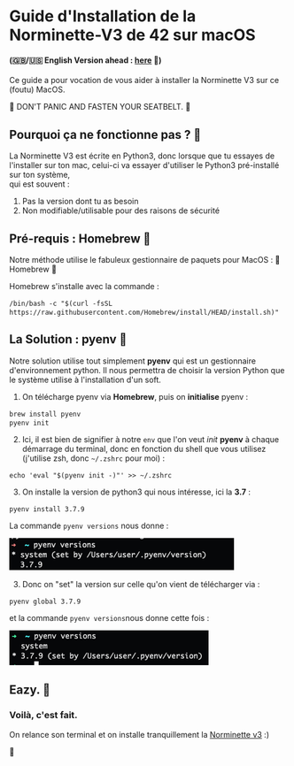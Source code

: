 # Guide d'Installation de la Norminette-V3 de 42 sur macOS

#### (🇬🇧/🇺🇸  English Version ahead : [here](https://github.com/ftputGuigz/Norminette_v3_MacOS_installation_guide/blob/master/README.md) 🍔)
Ce guide a pour vocation de vous aider à installer la Norminette V3 sur ce (foutu) MacOS.

🛫  DON'T PANIC AND FASTEN YOUR SEATBELT. 🛬

## Pourquoi ça ne fonctionne pas ? 🧐

La Norminette V3 est écrite en Python3, donc lorsque que tu essayes de l'installer sur ton mac, celui-ci va essayer d'utiliser le Python3 pré-installé sur ton système, \
qui est souvent :
1) Pas la version dont tu as besoin
2) Non modifiable/utilisable pour des raisons de sécurité

## Pré-requis : Homebrew 🍺
Notre méthode utilise le fabuleux gestionnaire de paquets pour MacOS : 🍺 Homebrew 🍺

Homebrew s'installe avec la commande :

```
/bin/bash -c "$(curl -fsSL https://raw.githubusercontent.com/Homebrew/install/HEAD/install.sh)"
```

## La Solution : pyenv 🐍

Notre solution utilise tout simplement **pyenv** qui est un gestionnaire d'environnement python. Il nous permettra de choisir la version Python que le système utilise à l'installation d'un soft. 

1) On télécharge pyenv via **Homebrew**, puis on **initialise** pyenv : 
```
brew install pyenv
pyenv init
```

2) Ici, il est bien de signifier à notre `env` que l'on veut _init_ **pyenv** à chaque démarrage du terminal, donc en fonction du shell que vous utilisez (j'utilise zsh, donc `~/.zshrc` pour moi) : 

```
echo 'eval "$(pyenv init -)"' >> ~/.zshrc
```

3) On installe la version de python3 qui nous intéresse, ici la **3.7** :
```
pyenv install 3.7.9
```

La commande `pyenv versions` nous donne : 

![Capture d'écran](./img/Screenshot.png)

3) Donc on "set" la version sur celle qu'on vient de télécharger via :
```
pyenv global 3.7.9
```

et la commande `pyenv versions`nous donne cette fois : 

![Capture d'écran](./img/Screenshot2.png)

## Eazy. 💯

### Voilà, c'est fait.
On relance son terminal et on installe tranquillement la [Norminette v3](https://github.com/42School/norminette) :)

🚀
